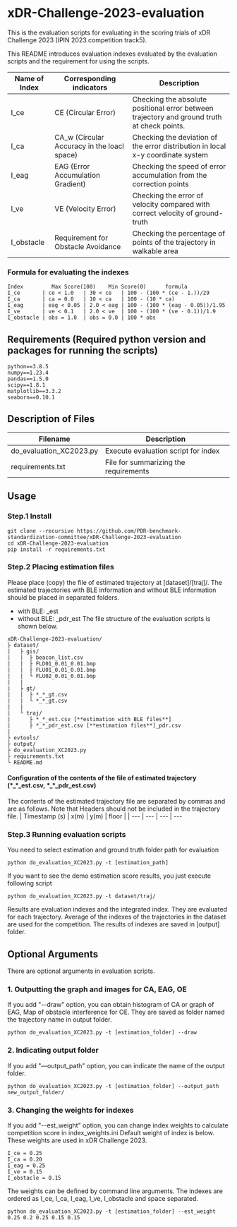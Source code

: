 # xDR-Challenge-2023-evaluation
This is the evaluation scripts for evaluating in the scoring trials of xDR Challenge 2023 (IPIN 2023 competition track5).

This README introduces evaluation indexes evaluated by the evaluation scripts and the requirement for using the scripts. 

| **Name of Index** | **Corresponding indicators** | **Description** |
 ---       | ---                     |---
| I_ce        | CE (Circular Error)               　 | Checking the absolute positional error between trajectory and ground truth at check points.　         |
| I_ca        | CA_w (Circular Accuracy in the loacl space)        　     | Checking the deviation of the error distribution in local x-y coordinate system |
| I_eag       | EAG (Error Accumulation Gradient)  | Checking the speed of error accumulation from the correction points      |
| I_ve        | VE (Velocity Error)                 |Checking the error of velocity compared with correct velocity of ground-truth      |
| I_obstacle  | Requirement for Obstacle Avoidance | Checking the percentage of points of the trajectory in walkable area|

### Formula for evaluating the indexes
```
Index         Max Score(100)    Min Score(0)      formula
I_ce       | ce < 1.0   | 30 < ce   | 100 - (100 * (ce - 1.))/29
I_ca       | ca = 0.0   | 10 < ca   | 100 - (10 * ca)
I_eag      | eag < 0.05 | 2.0 < eag | 100 - (100 * (eag - 0.05))/1.95
I_ve       | ve < 0.1   | 2.0 < ve  | 100 - (100 * (ve - 0.1))/1.9
I_obstacle | obs = 1.0  | obs = 0.0 | 100 * obs
```

## Requirements (Required python version and packages for running the scripts)
```
python==3.8.5
numpy==1.23.4
pandas==1.5.0
scipy==1.8.1
matplotlib==3.3.2
seaborn==0.10.1
```

## Description of Files

| **Filename** | **Description** |
 ---            |---
| do_evaluation_XC2023.py | Execute evaluation script for index |
| requirements.txt        | File for summarizing the requirements|
<!--
| **evtools**             |--- elemental scripts called by do_evaluation_XC2023.py
| bitmap_tools.py         | Scripts for using bitmap|
| EV_converter.py         | Script of calculating index by using evaluation indicators standardized by PDRBMS|
| evaluate_CA.py          | Evaluation scripts for CA|
| evaluate_CE.py          | Evaluation scripts for CE |
| evaluate_ CE.py         | Evaluation scripts for CE |
| evaluate_OE.py          | Evaluation scripts for OE |
| evaluate_VE.py          | Evaluation scripts for VE |
-->
## Usage
### Step.1  Install
```
git clone --recursive https://github.com/PDR-benchmark-standardization-committee/xDR-Challenge-2023-evaluation
cd xDR-Challenge-2023-evaluation
pip install -r requirements.txt
```

### Step.2 Placing estimation files
Please place (copy) the file of estimated trajectory at [dataset]/[traj]/.
The estimated trajectories with BLE information and without BLE information should be placed in separated folders.
-	with BLE: _est
-	without BLE: _pdr_est
The file structure of the evaluation scripts is shown below.
```
xDR-Challenge-2023-evaluation/
├ dataset/
|   ├ gis/
|   |  ├ beacon_list.csv
|   |  ├ FLD01_0.01_0.01.bmp
|   |  ├ FLU01_0.01_0.01.bmp
|   |  └ FLU02_0.01_0.01.bmp
|   |
|   ├ gt/
|   |  ├ *_*_gt.csv
|   |  └ *_*_gt.csv
|   |
|   └ traj/
|      ├ *_*_est.csv [**estimation with BLE files**]
|      ├ *_*_pdr_est.csv [**estimation files**]_pdr.csv
|
├ evtools/
├ output/
├ do_evaluation_XC2023.py
├ requirements.txt
└ README.md
```

#### Configuration of the contents of the file of estimated trajectory (\*\_\*\_est.csv, \*\_\*\_pdr_est.csv)
The contents of the estimated trajectory file are separated by commas and are as follows.
Note that Headers should not be included in the trajectory file.
| Timestamp (s) | x(m) | y(m) | floor |
| ---      | ---  | ---  | ---   

### Step.3 Running evaluation scripts
You need to select estimation and ground truth folder path for evaluation
```
python do_evaluation_XC2023.py -t [estimation_path]
```
If you want to see the demo estimation score results, you just execute following script
```
python do_evaluation_XC2023.py -t dataset/traj/
```

Results are evaluation indexes and the integrated index. They are evaluated for each trajectory. Average of the indexes of the trajectories in the dataset are used for the competition. The results of indexes are saved in [output] folder.

## Optional Arguments
There are optional arguments in evaluation scripts.

### 1. Outputting the graph and images for CA, EAG, OE
If you add "--draw" option, you can obtain histogram of CA or graph of EAG, Map of obstacle interference for OE. They are saved as folder named the trajectory name in output folder.
```
python do_evaluation_XC2023.py -t [estimation_folder] --draw
```

### 2. Indicating output folder 
If you add "—output_path" option, you can indicate the name of the output folder.
```
python do_evaluation_XC2023.py -t [estimation_folder] --output_path new_output_folder/
```

### 3. Changing the weights for indexes
If you add "--est_weight" option, you can change index weights to calculate competition score in index_weights.ini
Default weight of index is below. These weights are used in xDR Challenge 2023.
```
I_ce = 0.25
I_ca = 0.20
I_eag = 0.25
I_ve = 0.15
I_obstacle = 0.15
```
The weights can be defined by command line arguments.
The indexes are ordered as I_ce, I_ca, I_eag, I_ve, I_obstacle and space separated.
```
python do_evaluation_XC2023.py -t [estimation_folder] --est_weight 0.25 0.2 0.25 0.15 0.15
```